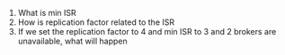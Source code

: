 1. What is min ISR
2. How is replication factor related to the ISR
3. If we set the replication factor to 4 and min ISR to 3 and 2 brokers are unavailable, what will happen
